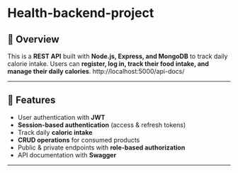 # Health-backend-project

## 📌 Overview

This is a **REST API** built with **Node.js, Express, and MongoDB** to track daily calorie intake.
Users can **register, log in, track their food intake, and manage their daily calories**.
http://localhost:5000/api-docs/

---

## 🚀 Features

- User authentication with **JWT**
- **Session-based authentication** (access & refresh tokens)
- Track daily **caloric intake**
- **CRUD operations** for consumed products
- Public & private endpoints with **role-based authorization**
- API documentation with **Swagger**

---
